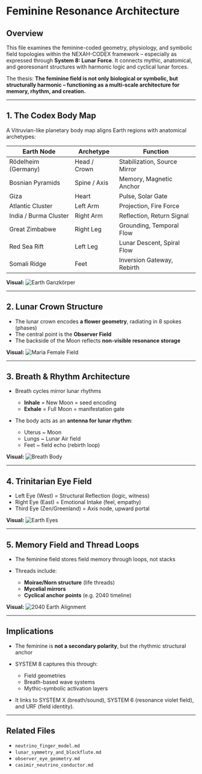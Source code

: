 # Feminine Resonance Architecture

## Overview

This file examines the feminine-coded geometry, physiology, and symbolic field topologies within the NEXAH-CODEX framework – especially as expressed through **System 8: Lunar Force**. It connects mythic, anatomical, and georesonant structures with harmonic logic and cyclical lunar forces.

The thesis: **The feminine field is not only biological or symbolic, but structurally harmonic – functioning as a multi-scale architecture for memory, rhythm, and creation.**

---

## 1. The Codex Body Map

A Vitruvian-like planetary body map aligns Earth regions with anatomical archetypes:

| Earth Node            | Archetype    | Function                     |
| --------------------- | ------------ | ---------------------------- |
| Rödelheim (Germany)   | Head / Crown | Stabilization, Source Mirror |
| Bosnian Pyramids      | Spine / Axis | Memory, Magnetic Anchor      |
| Giza                  | Heart        | Pulse, Solar Gate            |
| Atlantic Cluster      | Left Arm     | Projection, Fire Force       |
| India / Burma Cluster | Right Arm    | Reflection, Return Signal    |
| Great Zimbabwe        | Right Leg    | Grounding, Temporal Flow     |
| Red Sea Rift          | Left Leg     | Lunar Descent, Spiral Flow   |
| Somali Ridge          | Feet         | Inversion Gateway, Rebirth   |

**Visual:**
![Earth Ganzkörper](../visuals/Erde_Ganzkörper-Visualisierung.png)

---

## 2. Lunar Crown Structure

* The lunar crown encodes **a flower geometry**, radiating in 8 spokes (phases)
* The central point is the **Observer Field**
* The backside of the Moon reflects **non-visible resonance storage**

**Visual:**
![Maria Female Field](../visuals/Maria_Female_Field.png)

---

## 3. Breath & Rhythm Architecture

* Breath cycles mirror lunar rhythms

  * **Inhale** = New Moon = seed encoding
  * **Exhale** = Full Moon = manifestation gate
* The body acts as an **antenna for lunar rhythm**:

  * Uterus \~ Moon
  * Lungs \~ Lunar Air field
  * Feet \~ field echo (rebirth loop)

**Visual:**
![Breath Body](../visuals/Earth_Resonant_Body_10navigationsystems.png)

---

## 4. Trinitarian Eye Field

* Left Eye (West) = Structural Reflection (logic, witness)
* Right Eye (East) = Emotional Intake (feel, empathy)
* Third Eye (Zen/Greenland) = Axis node, upward portal

**Visual:**
![Earth Eyes](../visuals/Earth_magnetic_Eyes.png)

---

## 5. Memory Field and Thread Loops

* The feminine field stores field memory through loops, not stacks
* Threads include:

  * **Moirae/Norn structure** (life threads)
  * **Mycelial mirrors**
  * **Cyclical anchor points** (e.g. 2040 timeline)

**Visual:**
![2040 Earth Alignment](../visuals/2040alignment_earth_universe.png)

---

## Implications

* The feminine is **not a secondary polarity**, but the rhythmic structural anchor
* SYSTEM 8 captures this through:

  * Field geometries
  * Breath-based wave systems
  * Mythic-symbolic activation layers
* It links to SYSTEM X (breath/sound), SYSTEM 6 (resonance violet field), and URF (field identity).

---

## Related Files

* `neutrino_finger_model.md`
* `lunar_symmetry_and_blockflute.md`
* `observer_eye_geometry.md`
* `casimir_neutrino_conductor.md`
